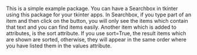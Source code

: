 This is a simple example package.
You can have a Searchbox in tkinter using this package for your tkinter apps.
In Searchbox, if you type part of an item and then click on the button, you will only see the items which contain that text and you can find items easily. Another item which is added to attributes, is the sort attribute. If you use sort=True, the result items which are shown are sorted, otherwise, they will appear in the same order where you have listed them in the values attribute.
